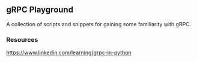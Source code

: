 ## gRPC Playground

A collection of scripts and snippets for gaining some familiarity with gRPC.

### Resources

https://www.linkedin.com/learning/grpc-in-python
